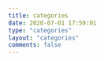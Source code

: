 ```yaml
---
title: categories
date: 2020-07-01 17:59:01
type: "categories"
layout: "categories"
comments: false
---
```

